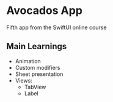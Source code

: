 # Avocados App

Fifth app from the SwiftUI online course

## Main Learnings

- Animation
- Custom modifiers
- Sheet presentation
- Views:
  - TabView
  - Label
